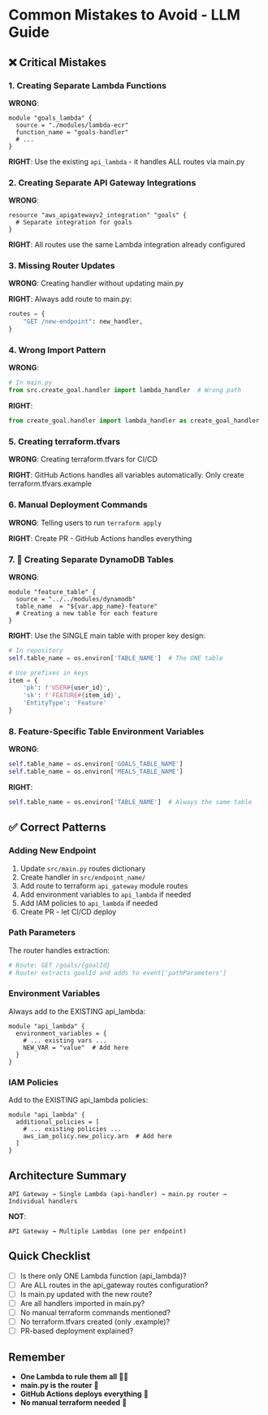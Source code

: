 # Common Mistakes to Avoid - LLM Guide

## ❌ Critical Mistakes

### 1. Creating Separate Lambda Functions
**WRONG**:
```hcl
module "goals_lambda" {
  source = "./modules/lambda-ecr"
  function_name = "goals-handler"
  # ...
}
```

**RIGHT**: Use the existing `api_lambda` - it handles ALL routes via main.py

### 2. Creating Separate API Gateway Integrations
**WRONG**:
```hcl
resource "aws_apigatewayv2_integration" "goals" {
  # Separate integration for goals
}
```

**RIGHT**: All routes use the same Lambda integration already configured

### 3. Missing Router Updates
**WRONG**: Creating handler without updating main.py

**RIGHT**: Always add route to main.py:
```python
routes = {
    "GET /new-endpoint": new_handler,
}
```

### 4. Wrong Import Pattern
**WRONG**:
```python
# In main.py
from src.create_goal.handler import lambda_handler  # Wrong path
```

**RIGHT**:
```python
from create_goal.handler import lambda_handler as create_goal_handler
```

### 5. Creating terraform.tfvars
**WRONG**: Creating terraform.tfvars for CI/CD

**RIGHT**: GitHub Actions handles all variables automatically. Only create terraform.tfvars.example

### 6. Manual Deployment Commands
**WRONG**: Telling users to run `terraform apply`

**RIGHT**: Create PR - GitHub Actions handles everything

### 7. 🔴 Creating Separate DynamoDB Tables
**WRONG**:
```hcl
module "feature_table" {
  source = "../../modules/dynamodb"
  table_name  = "${var.app_name}-feature"
  # Creating a new table for each feature
}
```

**RIGHT**: Use the SINGLE main table with proper key design:
```python
# In repository
self.table_name = os.environ['TABLE_NAME']  # The ONE table

# Use prefixes in keys
item = {
    'pk': f'USER#{user_id}',
    'sk': f'FEATURE#{item_id}',
    'EntityType': 'Feature'
}
```

### 8. Feature-Specific Table Environment Variables
**WRONG**:
```python
self.table_name = os.environ['GOALS_TABLE_NAME']
self.table_name = os.environ['MEALS_TABLE_NAME']
```

**RIGHT**:
```python
self.table_name = os.environ['TABLE_NAME']  # Always the same table
```

## ✅ Correct Patterns

### Adding New Endpoint
1. Update `src/main.py` routes dictionary
2. Create handler in `src/endpoint_name/`
3. Add route to terraform `api_gateway` module routes
4. Add environment variables to `api_lambda` if needed
5. Add IAM policies to `api_lambda` if needed
6. Create PR - let CI/CD deploy

### Path Parameters
The router handles extraction:
```python
# Route: GET /goals/{goalId}
# Router extracts goalId and adds to event['pathParameters']
```

### Environment Variables
Always add to the EXISTING api_lambda:
```hcl
module "api_lambda" {
  environment_variables = {
    # ... existing vars ...
    NEW_VAR = "value"  # Add here
  }
}
```

### IAM Policies
Add to the EXISTING api_lambda policies:
```hcl
module "api_lambda" {
  additional_policies = [
    # ... existing policies ...
    aws_iam_policy.new_policy.arn  # Add here
  ]
}
```

## Architecture Summary

```
API Gateway → Single Lambda (api-handler) → main.py router → Individual handlers
```

**NOT**:
```
API Gateway → Multiple Lambdas (one per endpoint)
```

## Quick Checklist
- [ ] Is there only ONE Lambda function (api_lambda)?
- [ ] Are ALL routes in the api_gateway routes configuration?
- [ ] Is main.py updated with the new route?
- [ ] Are all handlers imported in main.py?
- [ ] No manual terraform commands mentioned?
- [ ] No terraform.tfvars created (only .example)?
- [ ] PR-based deployment explained?

## Remember
- **One Lambda to rule them all** 🧙‍♂️
- **main.py is the router** 🔀
- **GitHub Actions deploys everything** 🚀
- **No manual terraform needed** 🚫
